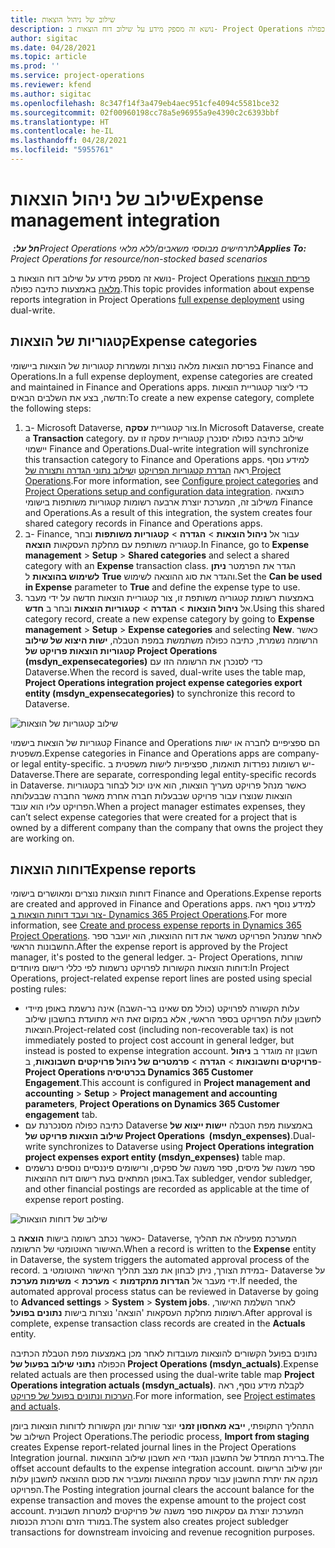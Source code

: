 ```yaml
---
title: שילוב של ניהול הוצאות
description: נושא זה מספק מידע על שילוב דוח הוצאות ב- Project Operations באמצעות כתיבה כפולה.
author: sigitac
ms.date: 04/28/2021
ms.topic: article
ms.prod: ''
ms.service: project-operations
ms.reviewer: kfend
ms.author: sigitac
ms.openlocfilehash: 8c347f14f3a479eb4aec951cfe4094c5581bce32
ms.sourcegitcommit: 02f00960198cc78a5e96955a9e4390c2c6393bbf
ms.translationtype: HT
ms.contentlocale: he-IL
ms.lasthandoff: 04/28/2021
ms.locfileid: "5955761"
---
```

# <a name="expense-management-integration"></a><span data-ttu-id="53764-103">שילוב של ניהול הוצאות</span><span class="sxs-lookup"><span data-stu-id="53764-103">Expense management integration</span></span>

<span data-ttu-id="53764-104">_**חל על:** ‏Project Operations לתרחישים מבוססי משאבים/ללא מלאי_</span><span class="sxs-lookup"><span data-stu-id="53764-104">_**Applies To:** Project Operations for resource/non-stocked based scenarios_</span></span>

<span data-ttu-id="53764-105">נושא זה מספק מידע על שילוב דוח הוצאות ב- Project Operations [פריסת הוצאות מלאה](../expense/expense-overview.md) באמצעות כתיבה כפולה.</span><span class="sxs-lookup"><span data-stu-id="53764-105">This topic provides information about expense reports integration in Project Operations [full expense deployment](../expense/expense-overview.md) using dual-write.</span></span>

## <a name="expense-categories"></a><span data-ttu-id="53764-106">קטגוריות של הוצאות</span><span class="sxs-lookup"><span data-stu-id="53764-106">Expense categories</span></span>

<span data-ttu-id="53764-107">בפריסת הוצאות מלאה נוצרות ומשמרות קטגוריות של הוצאות ביישומי Finance and Operations.</span><span class="sxs-lookup"><span data-stu-id="53764-107">In a full expense deployment, expense categories are created and maintained in Finance and Operations apps.</span></span> <span data-ttu-id="53764-108">כדי ליצור קטגוריית הוצאות חדשה, בצע את השלבים הבאים:</span><span class="sxs-lookup"><span data-stu-id="53764-108">To create a new expense category, complete the following steps:</span></span>

1. <span data-ttu-id="53764-109">ב- Microsoft Dataverse, צור קטגוריית **עסקה**.</span><span class="sxs-lookup"><span data-stu-id="53764-109">In Microsoft Dataverse, create a **Transaction** category.</span></span> <span data-ttu-id="53764-110">שילוב כתיבה כפולה יסנכרן קטגוריית עסקה זו עם יישמוי Finance and Operations.</span><span class="sxs-lookup"><span data-stu-id="53764-110">Dual-write integration will synchronize this transaction category to Finance and Operations apps.</span></span> <span data-ttu-id="53764-111">למידע נוסף ראה [הגדרת קטגוריות הפרויקט](/dynamics365/project-operations/project-accounting/configure-project-categories) ו[שילוב נתוני הגדרה ותצורה של Project Operations](resource-dual-write-setup-integration.md).</span><span class="sxs-lookup"><span data-stu-id="53764-111">For more information, see [Configure project categories](/dynamics365/project-operations/project-accounting/configure-project-categories) and [Project Operations setup and configuration data integration](resource-dual-write-setup-integration.md).</span></span> <span data-ttu-id="53764-112">כתוצאה משילוב זה, המערכת יוצרת ארבעה רשומות קטגוריות משותפות בישומי Finance and Operations.</span><span class="sxs-lookup"><span data-stu-id="53764-112">As a result of this integration, the system creates four shared category records in Finance and Operations apps.</span></span>
2. <span data-ttu-id="53764-113">ב- Finance, עבור אל **ניהול הוצאות** > **הגדרה** > **קטגוריות משותפות** ובחר קטגוריה משותפת עם מחלקת העסקאות **הוצאה**.</span><span class="sxs-lookup"><span data-stu-id="53764-113">In Finance, go to **Expense management** > **Setup** > **Shared categories** and select a shared category with an **Expense** transaction class.</span></span> <span data-ttu-id="53764-114">הגדר את הפרמטר **ניתן לשימוש בהוצאות** ל **True** והגדר את סוג ההוצאה לשימוש.</span><span class="sxs-lookup"><span data-stu-id="53764-114">Set the **Can be used in Expense** parameter to **True** and define the expense type to use.</span></span>
3. <span data-ttu-id="53764-115">באמצעות רשומת קטגוריה משותפת זו, צור קטגוריית הוצאות חדשה על ידי מעבר אל **ניהול הוצאות** > **הגדרה** > **קטגוריות הוצאות** ובחר ב **חדש**.</span><span class="sxs-lookup"><span data-stu-id="53764-115">Using this shared category record, create a new expense category by going to **Expense management** > **Setup** > **Expense categories** and selecting **New**.</span></span> <span data-ttu-id="53764-116">כאשר הרשומה נשמרת, כתיבה כפולה משתמשת במפת הטבלה, **ישות היצוא של שילוב קטגוריות הוצאות פרויקט של Project Operations ‏(msdyn\_expensecategories)** כדי לסנכרן את הרשומה הזו עם Dataverse.</span><span class="sxs-lookup"><span data-stu-id="53764-116">When the record is saved, dual-write uses the table map, **Project Operations integration project expense categories export entity (msdyn\_expensecategories)** to synchronize this record to Dataverse.</span></span>

  ![שילוב קטגוריות של הוצאות](./media/DW6ExpenseCategories.png)

<span data-ttu-id="53764-118">קטגוריות של הוצאות בישמוי Finance and Operations הם ספציפיים לחברה או ישות משפטית.</span><span class="sxs-lookup"><span data-stu-id="53764-118">Expense categories in Finance and Operations apps are company- or legal entity-specific.</span></span> <span data-ttu-id="53764-119">יש רשומות נפרדות תואמות, ספציפיות לישות משפטית ב- Dataverse.</span><span class="sxs-lookup"><span data-stu-id="53764-119">There are separate, corresponding legal entity-specific records in Dataverse.</span></span> <span data-ttu-id="53764-120">כאשר מנהל פרויקט מעריך הוצאות, הוא אינו יכול לבחור בקטגוריות הוצאות שנוצרו עבור פרויקט שבבעלות חברה אחרת מאשר החברה שבבעלותה הפרויקט עליו הוא עובד.</span><span class="sxs-lookup"><span data-stu-id="53764-120">When a project manager estimates expenses, they can’t select expense categories that were created for a project that is owned by a different company than the company that owns the project they are working on.</span></span> 

## <a name="expense-reports"></a><span data-ttu-id="53764-121">דוחות הוצאות</span><span class="sxs-lookup"><span data-stu-id="53764-121">Expense reports</span></span>

<span data-ttu-id="53764-122">דוחות הוצאות נוצרים ומאושרים בישומי Finance and Operations.</span><span class="sxs-lookup"><span data-stu-id="53764-122">Expense reports are created and approved in Finance and Operations apps.</span></span> <span data-ttu-id="53764-123">למידע נוסף ראה [צור ועבד דוחות הוצאות ב- Dynamics 365 Project Operations](/learn/modules/create-process-expense-reports/).</span><span class="sxs-lookup"><span data-stu-id="53764-123">For more information, see [Create and process expense reports in Dynamics 365 Project Operations](/learn/modules/create-process-expense-reports/).</span></span> <span data-ttu-id="53764-124">לאחר שמנהל הפרויקט מאשר את דוח ההוצאות, הוא יועבר ספר החשבונות הראשי.</span><span class="sxs-lookup"><span data-stu-id="53764-124">After the expense report is approved by the Project manager, it's posted to the general ledger.</span></span> <span data-ttu-id="53764-125">ב- Project Operations, שורות דוחות הוצאות הקשורות לפרויקט נרשמות לפי כללי רישום מיוחדים:</span><span class="sxs-lookup"><span data-stu-id="53764-125">In Project Operations, project-related expense report lines are posted using special posting rules:</span></span>

  - <span data-ttu-id="53764-126">עלות הקשורה לפרויקט (כולל מס שאינו בר-השבה) אינה נרשמת באופן מיידי לחשבון עלות הפרויקט בספר הראשי, אלא במקום זאת היא מתועדת בחשבון שילוב הוצאות.</span><span class="sxs-lookup"><span data-stu-id="53764-126">Project-related cost (including non-recoverable tax) is not immediately posted to project cost account in general ledger, but instead is posted to expense integration account.</span></span> <span data-ttu-id="53764-127">חשבון זה מוגדר ב **ניהול פרויקטים וחשבונאות** > **הגדרה** > **פרמטרים של ניהול פרויקטים חשבונאות**, ב- **Project Operations בכרטיסיה Dynamics 365 Customer Engagement**.</span><span class="sxs-lookup"><span data-stu-id="53764-127">This account is configured in **Project management and accounting** > **Setup** > **Project management and accounting parameters**, **Project Operations on Dynamics 365 Customer engagement** tab.</span></span>
  - <span data-ttu-id="53764-128">כתיבה כפולה מסנכרנת עם Dataverse באמצעות מפת הטבלה **יישות ייצוא של שילוב הוצאות פרויקט של Project Operations ‏ (msdyn\_expenses)**.</span><span class="sxs-lookup"><span data-stu-id="53764-128">Dual-write synchronizes to Dataverse using **Project Operations integration project expenses export entity (msdyn\_expenses)** table map.</span></span>
  - <span data-ttu-id="53764-129">ספר משנה של מיסים, ספר משנה של ספקים, ורישומים פיננסיים נוספים נרשמים באופן המתאים בעת רישום דוח ההוצאות.</span><span class="sxs-lookup"><span data-stu-id="53764-129">Tax subledger, vendor subledger, and other financial postings are recorded as applicable at the time of expense report posting.</span></span>

  ![שילוב של דוחות הוצאות](./media/DW6ExpenseReports.png)

<span data-ttu-id="53764-131">כאשר נכתב רשומה בישות **הוצאה** ב- Dataverse, המערכת מפעילה את תהליך האישור האוטומטי של הרשומה.</span><span class="sxs-lookup"><span data-stu-id="53764-131">When a record is written to the **Expense** entity in Dataverse, the system triggers the automated approval process of the record.</span></span> <span data-ttu-id="53764-132">במידת הצורך, ניתן לבחון את מצב תהליך האישור האוטומטי ב- Dataverse על ידי מעבר אל **הגדרות מתקדמות** > **מערכת** > **משימות מערכת**.</span><span class="sxs-lookup"><span data-stu-id="53764-132">If needed, the automated approval process status can be reviewed in Dataverse by going to **Advanced settings** > **System** > **System jobs**.</span></span> <span data-ttu-id="53764-133">לאחר השלמת האישור, רשומות מחלקת העסקאות 'הוצאה' נוצרות בישות **נתונים בפועל**.</span><span class="sxs-lookup"><span data-stu-id="53764-133">After approval is complete, expense transaction class records are created in the **Actuals** entity.</span></span>

<span data-ttu-id="53764-134">נתונים בפועל הקשורים להוצאות מעובדות לאחר מכן באמצעות מפת הטבלת הכתיבה הכפולה **נתוני שילוב בפעול של Project Operations‏ (msdyn\_actuals)**.</span><span class="sxs-lookup"><span data-stu-id="53764-134">Expense related actuals are then processed using the dual-write table map **Project Operations integration actuals (msdyn\_actuals)**.</span></span> <span data-ttu-id="53764-135">לקבלת מידע נוסף, ראה [הערכות ונתונים בפועל של פרויקט](resource-dual-write-estimates-actuals.md).</span><span class="sxs-lookup"><span data-stu-id="53764-135">For more information, see [Project estimates and actuals](resource-dual-write-estimates-actuals.md).</span></span>

<span data-ttu-id="53764-136">התהליך התקופתי, **ייבא מאחסון זמני** יוצר שורות יומן הקשורות לדוחות הוצאות ביומן השילוב של Project Operations.</span><span class="sxs-lookup"><span data-stu-id="53764-136">The periodic process, **Import from staging** creates Expense report-related journal lines in the Project Operations Integration journal.</span></span> <span data-ttu-id="53764-137">ברירת המחדל של החשבון הנגדי היא חשבון שילוב ההוצאות.</span><span class="sxs-lookup"><span data-stu-id="53764-137">The offset account defaults to the expense integration account.</span></span> <span data-ttu-id="53764-138">יומן שילוב הרישום מנקה את יתרת החשבון עבור עסקת ההוצאות ומעביר את סכום ההוצאה לחשבון עלות הפרויקט.</span><span class="sxs-lookup"><span data-stu-id="53764-138">The Posting integration journal clears the account balance for the expense transaction and moves the expense amount to the project cost account.</span></span> <span data-ttu-id="53764-139">המערכת יוצרת גם עסקאות ספר משנה של פרויקטים למטרות חשבונית במורד הזרם והכרת הכנסות.</span><span class="sxs-lookup"><span data-stu-id="53764-139">The system also creates project subledger transactions for downstream invoicing and revenue recognition purposes.</span></span>
